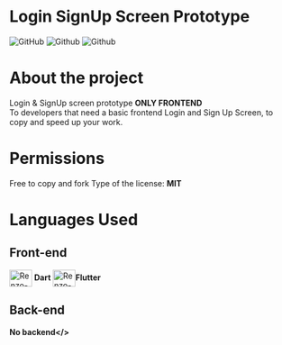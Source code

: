 # Login SignUp Screen Prototype
![GitHub](https://img.shields.io/github/license/Renzo-M/Login_SignUp_Screen_Prototype)
![Github](https://img.shields.io/badge/Renzo--M-Login%20%26%20Sign%20Up%20Screen%20Prototype-blue)
![Github](https://img.shields.io/badge/Dart-Flutter-blue)

# About the project

  Login & SignUp screen prototype <b>ONLY FRONTEND</b><br>
  To developers that need a basic frontend Login and Sign Up Screen, to copy and speed up your work.
  

# Permissions
Free to copy and fork
Type of the license: <b>MIT</b><br>

# Languages Used

## Front-end
<div>
  <img align="center" alt="Renzo-Dart" height="30" width="40" src="https://cdn.jsdelivr.net/gh/devicons/devicon/icons/dart/dart-original.svg"> <b>Dart</b>
  <img align="center" alt="Renzo-Flutter" height="30" width="40" src="https://cdn.jsdelivr.net/gh/devicons/devicon/icons/flutter/flutter-original.svg"><b>Flutter</b>
</div>

## Back-end
<b>No backend</>
